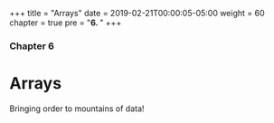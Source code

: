 +++
title = "Arrays"
date = 2019-02-21T00:00:05-05:00
weight = 60
chapter = true
pre = "<b>6. </b>"
+++

### Chapter 6

# Arrays

Bringing order to mountains of data!
